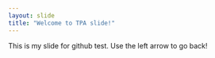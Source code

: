 ```yaml
---
layout: slide
title: "Welcome to TPA slide!"
---
```

This is my slide for github test.
Use the left arrow to go back!